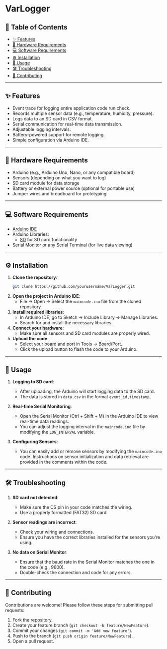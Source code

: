 # VarLogger

## 📑 Table of Contents
- [✨ Features](#-features)
- [🔧 Hardware Requirements](#-hardware-requirements)
- [💻 Software Requirements](#-software-requirements)
- [⚙️ Installation](#-installation)
- [🚀 Usage](#-usage)
- [🛠 Troubleshooting](#-troubleshooting)
- [🤝 Contributing](#-contributing)
---

## ✨ Features

- Event trace for logging entire application code run check.
- Records multiple sensor data (e.g., temperature, humidity, pressure).
- Logs data to an SD card in CSV format.
- Serial communication for real-time data transmission.
- Adjustable logging intervals.
- Battery-powered support for remote logging.
- Simple configuration via Arduino IDE.

---

## 🔧 Hardware Requirements

- Arduino (e.g., Arduino Uno, Nano, or any compatible board)
- Sensors (depending on what you want to log)
- SD card module for data storage
- Battery or external power source (optional for portable use)
- Jumper wires and breadboard for prototyping

---

## 💻 Software Requirements

- [Arduino IDE](https://www.arduino.cc/en/software)
- Arduino Libraries:
  - [SD](https://www.arduino.cc/en/Reference/SD) for SD card functionality
- Serial Monitor or any Serial Terminal (for live data viewing)

---

## ⚙️ Installation

1. **Clone the repository**:
    ```bash
    git clone https://github.com/yourusername/VarLogger.git
    ```
2. **Open the project in Arduino IDE**:
    - File → Open → Select the `maincode.ino` file from the cloned repository.
3. **Install required libraries**:
    - In Arduino IDE, go to Sketch → Include Library → Manage Libraries.
    - Search for and install the necessary libraries.
4. **Connect your hardware**:
    - Make sure all sensors and SD card modules are properly wired.
5. **Upload the code**:
    - Select your board and port in Tools → Board/Port.
    - Click the upload button to flash the code to your Arduino.

---

## 🚀 Usage

1. **Logging to SD card**:
   - After uploading, the Arduino will start logging data to the SD card.
   - The data is stored in `data.csv` in the format `event_id,timestamp`.
   
2. **Real-time Serial Monitoring**:
   - Open the Serial Monitor (Ctrl + Shift + M) in the Arduino IDE to view real-time data readings.
   - You can adjust the logging interval in the `maincode.ino` file by modifying the `LOG_INTERVAL` variable.

3. **Configuring Sensors**:
   - You can easily add or remove sensors by modifying the `maincode.ino` code. Instructions on sensor initialization and data retrieval are provided in the comments within the code.

---

## 🛠 Troubleshooting

1. **SD card not detected**:
   - Make sure the CS pin in your code matches the wiring.
   - Use a properly formatted (FAT32) SD card.
   
2. **Sensor readings are incorrect**:
   - Check your wiring and connections.
   - Ensure you have the correct libraries installed for the sensors you're using.

3. **No data on Serial Monitor**:
   - Ensure that the baud rate in the Serial Monitor matches the one in the code (e.g., 9600).
   - Double-check the connection and code for any errors.

---

## 🤝 Contributing

Contributions are welcome! Please follow these steps for submitting pull requests:

1. Fork the repository.
2. Create your feature branch (`git checkout -b feature/NewFeature`).
3. Commit your changes (`git commit -m 'Add new feature'`).
4. Push to the branch (`git push origin feature/NewFeature`).
5. Open a pull request.
